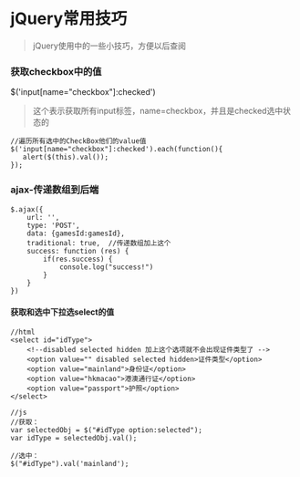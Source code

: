 # jQuery常用技巧

> jQuery使用中的一些小技巧，方便以后查阅

### 获取checkbox中的值
 $('input[name="checkbox"]:checked')
 > 这个表示获取所有input标签，name=checkbox，并且是checked选中状态的
 ```
 //遍历所有选中的CheckBox他们的value值
 $('input[name="checkbox"]:checked').each(function(){
    alert($(this).val());
});
 ```
 
 ### ajax-传递数组到后端
```
$.ajax({
    url: '',
    type: 'POST',
    data: {gamesId:gamesId},
    traditional: true,  //传递数组加上这个
    success: function (res) {
        if(res.success) {
            console.log("success!")
        }
    }
})
```

#### 获取和选中下拉选select的值
```
//html
<select id="idType">
    <!--disabled selected hidden 加上这个选项就不会出现证件类型了 -->
    <option value="" disabled selected hidden>证件类型</option>
    <option value="mainland">身份证</option>
    <option value="hkmacao">港澳通行证</option>
    <option value="passport">护照</option>
</select>

//js
//获取：
var selectedObj = $("#idType option:selected");
var idType = selectedObj.val();

//选中：
$("#idType").val('mainland');
```

 